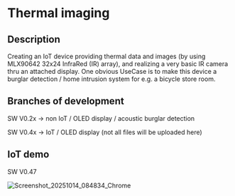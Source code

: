 # Thermal imaging

## Description

Creating an IoT device providing thermal data and images (by using MLX90642 32x24 InfraRed (IR) array), and realizing a very basic IR camera thru an attached display. One obvious UseCase is to make this device a burglar detection / home intrusion system for e.g. a bicycle store room. 

## Branches of development 

SW V0.2x -> non IoT / OLED display / acoustic burglar detection

SW V0.4x -> IoT / OLED display (not all files will be uploaded here)

## IoT demo 

SW V0.47

![Screenshot_20251014_084834_Chrome](https://github.com/user-attachments/assets/8ec1e7da-db65-4085-a9b4-645a841b2f6e)
